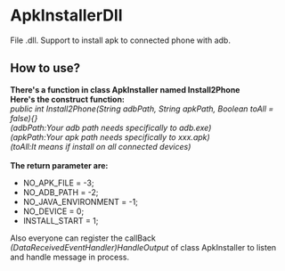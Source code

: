 # ApkInstallerDll
File .dll. Support to install apk to connected phone with adb.
## How to use?
**There's a function in class ApkInstaller named Install2Phone**</br>
**Here's the construct function:**</br>
*public int Install2Phone(String adbPath, String apkPath, Boolean toAll = false){}*</br>
*(adbPath:Your adb path needs specifically to adb.exe)*</br>
*(apkPath:Your apk path  needs specifically to xxx.apk)*</br>
*(toAll:It means if install on all connected devices)*</br>
</br>
**The return parameter are:**

* NO_APK_FILE = -3;
* NO_ADB_PATH = -2;
* NO_JAVA_ENVIRONMENT = -1;
* NO_DEVICE = 0;
* INSTALL_START = 1;

Also everyone can register the callBack *(DataReceivedEventHandler)HandleOutput* of class ApkInstaller to listen and handle message in process.
